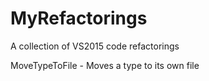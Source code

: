 # MyRefactorings
A collection of VS2015 code refactorings

MoveTypeToFile - Moves a type to its own file
